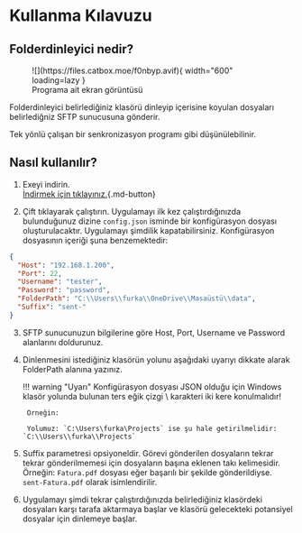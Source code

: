 # Kullanma Kılavuzu

## Folderdinleyici nedir?

<figure markdown="span">
  ![](https://files.catbox.moe/f0nbyp.avif){ width="600" loading=lazy }
  <figcaption>Programa ait ekran görüntüsü</figcaption>
</figure>

Folderdinleyici belirlediğiniz klasörü dinleyip içerisine koyulan dosyaları belirlediğniz SFTP sunucusuna gönderir.

Tek yönlü çalışan bir senkronizasyon programı gibi düşünülebilinir.

## Nasıl kullanılır?

1. Exeyi indirin.     
[İndirmek için tıklayınız.](https://github.com/furkanyilmazorka/version/releases/download/1.0.1.4/folderdinleyici.exe){.md-button}

2. Çift tıklayarak çalıştırın. 
Uygulamayı ilk kez çalıştırdığınızda bulunduğunuz dizine `config.json` isminde bir konfigürasyon dosyası oluşturulacaktır.
Uygulamayı şimdilik kapatabilirsiniz.
Konfigürasyon dosyasının içeriği şuna benzemektedir:
``` json
{
  "Host": "192.168.1.200",
  "Port": 22,
  "Username": "tester",
  "Password": "password",
  "FolderPath": "C:\\Users\\furka\\OneDrive\\Masaüstü\\data",
  "Suffix": "sent-"
}
```
3. SFTP sunucunuzun bilgilerine göre Host, Port, Username ve Password alanlarını doldurunuz. 
4. Dinlenmesini istediğiniz klasörün yolunu aşağıdaki uyarıyı dikkate alarak FolderPath alanına yazınız.
    
    !!! warning "Uyarı"
        Konfigürasyon dosyası JSON olduğu için Windows klasör yolunda bulunan ters eğik çizgi \ karakteri iki kere konulmalıdır!
    
        Örneğin:
    
        Yolumuz: `C:\Users\furka\Projects` ise şu hale getirilmelidir: `C:\\Users\\furka\\Projects`

5. Suffix parametresi opsiyoneldir. 
Görevi gönderilen dosyaların tekrar tekrar gönderilmemesi için dosyaların başına eklenen takı kelimesidir. 
Örneğin: `Fatura.pdf` dosyası eğer başarılı bir şekilde gönderildiyse. `sent-Fatura.pdf` olarak isimlendirilir. 
6. Uygulamayı şimdi tekrar çalıştırdığınızda belirlediğiniz klasördeki dosyaları karşı tarafa aktarmaya başlar ve klasörü gelecekteki potansiyel dosyalar için dinlemeye başlar. 